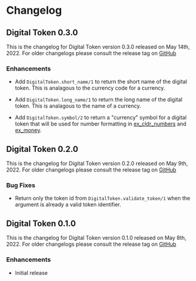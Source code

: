 # Changelog

## Digital Token 0.3.0

This is the changelog for Digital Token version 0.3.0 released on May 14th, 2022.  For older changelogs please consult the release tag on [GitHub](https://github.com/kipcole9/digital_token/tags)

### Enhancements

* Add `DigitalToken.short_name/1` to return the short name of the digital token. This is analagous to the currency code for a currency.

* Add `DigitalToken.long_name/1` to return the long name of the digital token. This is analagous to the name of a currency.

* Add `DigitalToken.symbol/2` to return a "currency" symbol for a digital token that will be used for number formatting in [ex_cldr_numbers](https://github.com/elixir-cldr/cldr_numbers) and [ex_money](https://github.com/kipcole9/money).

## Digital Token 0.2.0

This is the changelog for Digital Token version 0.2.0 released on May 9th, 2022.  For older changelogs please consult the release tag on [GitHub](https://github.com/kipcole9/digital_token/tags)

### Bug Fixes

* Return only the token id from `DigitalToken.validate_token/1` when the argument is already a valid token identifier.

## Digital Token 0.1.0

This is the changelog for Digital Token version 0.1.0 released on May 8th, 2022.  For older changelogs please consult the release tag on [GitHub](https://github.com/kipcole9/digital_token/tags)

### Enhancements

* Initial release
